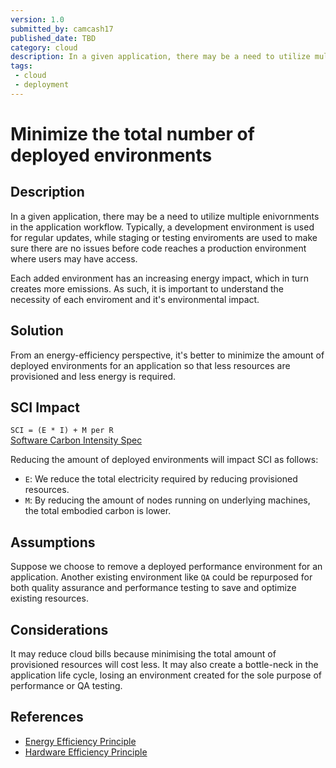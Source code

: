 ```yaml
---
version: 1.0
submitted_by: camcash17
published_date: TBD
category: cloud
description: In a given application, there may be a need to utilize multiple enivornments in the application workflow. Typically, a development environment is used for regular updates, while staging or testing enviroments are used to make sure there are no issues before code reaches a production environment where users may have access. Each added environment has an increasing energy impact, which in turn creates more emissions. As such, it is important to understand the necessity of each enviroment and it's environmental impact.
tags: 
 - cloud
 - deployment
---
```


# Minimize the total number of deployed environments

## Description

In a given application, there may be a need to utilize multiple enivornments in the application workflow. Typically, a development environment is used for regular updates, while staging or testing enviroments are used to make sure there are no issues before code reaches a production environment where users may have access.

Each added environment has an increasing energy impact, which in turn creates more emissions. As such, it is important to understand the necessity of each enviroment and it's environmental impact.

## Solution

From an energy-efficiency perspective, it's better to minimize the amount of deployed environments for an application so that less resources are provisioned and less energy is required.

## SCI Impact

`SCI = (E * I) + M per R`  
[Software Carbon Intensity Spec](https://grnsft.org/sci)

Reducing the amount of deployed environments will impact SCI as follows:

- `E`: We reduce the total electricity required by reducing provisioned resources.
- `M`: By reducing the amount of nodes running on underlying machines, the total embodied carbon is lower.

## Assumptions

Suppose we choose to remove a deployed performance environment for an application. Another existing environment like `QA` could be repurposed for both quality assurance and performance testing to save and optimize existing resources.

## Considerations

It may reduce cloud bills because minimising the total amount of provisioned resources will cost less. It may also create a bottle-neck in the application life cycle, losing an environment created for the sole purpose of performance or QA testing.

## References

- [Energy Efficiency Principle](https://learn.greensoftware.foundation/practitioner/energy-efficiency)
- [Hardware Efficiency Principle](https://learn.greensoftware.foundation/practitioner/hardware-efficiency/)
